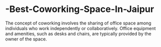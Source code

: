 # -Best-Coworking-Space-In-Jaipur
The concept of coworking involves the sharing of office space among individuals who work independently or collaboratively. Office equipment and amenities, such as desks and  chairs, are typically provided by the owner of the space.
